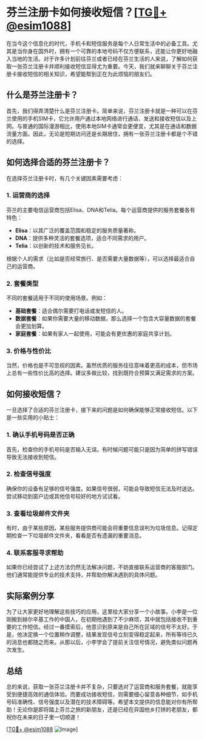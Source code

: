 # 芬兰注册卡如何接收短信？[[TG💪+ @esim1088](https://t.me/s/esim1088)]

在当今这个信息化的时代，手机卡和短信服务是每个人日常生活中的必备工具。尤其是当你身在国外时，拥有一个可靠的本地号码不仅方便联系，还能让你更好地融入当地的生活。对于许多计划前往芬兰或者已经在芬兰生活的人来说，了解如何获取一张芬兰注册卡并顺利接收短信显得尤为重要。今天，我们就来聊聊关于芬兰注册卡接收短信的相关知识，希望能帮到正在为此烦恼的朋友们。

## 什么是芬兰注册卡？

首先，我们得弄清楚什么是芬兰注册卡。简单来说，芬兰注册卡就是一种可以在芬兰使用的手机SIM卡，它允许用户通过本地网络进行通话、发送和接收短信以及上网。与普通的国际漫游相比，使用本地SIM卡通常会更便宜，尤其是在通话和数据流量方面。因此，无论是短期访问还是长期居住，拥有一张芬兰注册卡都是个不错的选择。

## 如何选择合适的芬兰注册卡？

在选择芬兰注册卡时，有几个关键因素需要考虑：

### 1. **运营商的选择**
芬兰的主要电信运营商包括Elisa、DNA和Telia。每个运营商提供的服务套餐各有特色：
- **Elisa**：以其广泛的覆盖范围和稳定的服务质量著称。
- **DNA**：提供多种灵活的套餐选项，适合不同需求的用户。
- **Telia**：以创新的技术和服务见长。

根据个人的需求（比如是否经常旅行、是否需要大量数据等），可以选择最适合自己的运营商。

### 2. **套餐类型**
不同的套餐适用于不同的使用场景。例如：
- **基础套餐**：适合偶尔需要打电话或发短信的人。
- **数据套餐**：如果你需要大量的移动数据，那么选择一个包含大容量数据的套餐会更加划算。
- **家庭套餐**：如果有家人一起使用，可能会有更优惠的家庭共享计划。

### 3. **价格与性价比**
当然，价格也是不可忽视的因素。虽然优质的服务往往意味着更高的成本，但市场上总有一些性价比高的选择。建议多做比较，找到既符合预算又满足需求的方案。

## 如何接收短信？

一旦选择了合适的芬兰注册卡，接下来的问题是如何确保能够正常接收短信。以下是一些实用的小贴士：

### 1. **确认手机号码是否正确**
首先，检查你的手机号码是否输入无误。有时候问题可能只是因为简单的拼写错误导致无法接收到短信。

### 2. **检查信号强度**
确保你的设备有足够的信号强度。如果信号很弱，可能会导致短信无法及时送达。尝试移动到窗户边或其他信号较好的地方试试看。

### 3. **查看垃圾邮件文件夹**
有时，由于某些原因，某些服务提供商可能会将重要信息误判为垃圾信息。记得定期检查一下垃圾邮件文件夹，看看是否有遗漏的重要消息。

### 4. **联系客服寻求帮助**
如果你已经尝试了上述方法仍然无法解决问题，不妨直接联系运营商的客服部门。他们通常能提供专业的技术支持，并帮助你解决遇到的具体问题。

## 实际案例分享

为了让大家更好地理解这些技巧的应用，这里给大家分享一个小故事。小李是一位刚搬到赫尔辛基工作的中国人，在初期他遇到了不少麻烦，其中就包括接收不到重要的工作短信。经过一番摸索后，他意识到原来是自己所在区域的信号不太好。于是，他决定换一个位置稍作调整，结果发现信号立刻变得稳定起来，所有等待已久的消息也都随之而来。从那以后，小李学会了提前关注信号情况，避免类似问题再次发生。

## 总结

总的来说，获取一张芬兰注册卡并不复杂，只要选对了运营商和服务套餐，就能享受到便捷高效的通信体验。而要成功接收短信，则需要细心留意各种细节，如手机号码准确性、信号强度以及潜在的技术障碍等。希望本文提供的信息能对你有所帮助！无论你是即将踏上芬兰之旅的新朋友，还是已经在异国他乡打拼的老朋友，都祝你在未来的日子里一切顺遂！

[[TG💪+ @esim1088](https://t.me/s/esim1088) ![Image](https://i.postimg.cc/4NQfJmqS/Snipaste-2025-05-13-00-14-12.png)]